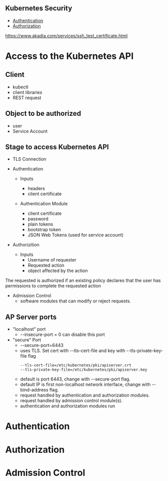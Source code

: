 Kubernetes Security
---

- [Authentication](#authentication)
- [Authorization](#authorization)

https://www.akadia.com/services/ssh_test_certificate.html

# Access to the Kubernetes API
## Client
* kubectl
* client libraries
* REST request

## Object to be authorized
* user
* Service Account

## Stage to access Kubernetes API
* TLS Connection
* Authentication
  * Inputs
    * headers
    * client certificate

  * Authentication Module
    * client certificate
    * password
    * plain tokens
    * bootstrap token
    * JSON Web Tokens (used for service account)


* Authorizition
  * Inputs
    * Username of requester
    * Requested action
    * object affected by the action

The requested is authorized if an existing policy declares that the user has permissions to complete the requested action

* Admission Control
  * software modules that can modify or reject requests.

## AP Server ports
* "localhost" port
  * --insecure-port = 0 can disable this port
* "secure" Port
  * --secure-port=6443
  * uses TLS. Set cert with --tls-cert-file and key with --tls-private-key-file flag
    ```
    --tls-cert-file=/etc/kubernetes/pki/apiserver.crt 
    --tls-private-key-file=/etc/kubernetes/pki/apiserver.key
    ```
  * default is port 6443, change with --secure-port flag.
  * default IP is first non-localhost network interface, change with --bind-address flag.
  * request handled by authentication and authorization modules.
  * request handled by admission control module(s).
  * authentication and authorization modules run
  
# Authentication
# Authorization
# Admission Control